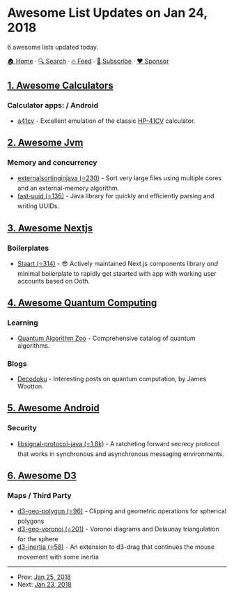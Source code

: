 # Awesome List Updates on Jan 24, 2018

6 awesome lists updated today.

[🏠 Home](/README.md) · [🔍 Search](https://www.trackawesomelist.com/search/) · [🔥 Feed](https://www.trackawesomelist.com/rss.xml) · [📮 Subscribe](https://trackawesomelist.us17.list-manage.com/subscribe?u=d2f0117aa829c83a63ec63c2f&id=36a103854c) · [❤️  Sponsor](https://github.com/sponsors/theowenyoung)



## [1. Awesome Calculators](/content/xxczaki/awesome-calculators/README.md)

### Calculator apps: / Android

*   [a41cv](https://play.google.com/store/apps/details?id=dk.andsen.hp41\&hl=en) - Excellent emulation of the classic [HP-41CV](http://www.hpmuseum.org/hp41.htm) calculator.

## [2. Awesome Jvm](/content/deephacks/awesome-jvm/README.md)

### Memory and concurrency

*   [externalsortinginjava (⭐230)](https://github.com/lemire/externalsortinginjava) - Sort very large files using multiple cores and an external-memory algorithm.
*   [fast-uuid (⭐136)](https://github.com/jchambers/fast-uuid) - Java library for quickly and efficiently parsing and writing UUIDs.

## [3. Awesome Nextjs](/content/unicodeveloper/awesome-nextjs/README.md)

### Boilerplates

*   [Staart (⭐314)](https://github.com/nmaro/staart) - 😎 Actively maintained Next.js components library *and* minimal boilerplate to rapidly get staarted with app with working user accounts based on Ooth.

## [4. Awesome Quantum Computing](/content/desireevl/awesome-quantum-computing/README.md)

### Learning

*   [Quantum Algorithm Zoo](http://math.nist.gov/quantum/zoo/) - Comprehensive catalog of quantum algorithms.

### Blogs

*   [Decodoku](https://medium.com/@decodoku) - Interesting posts on quantum computation, by James Wootton.

## [5. Awesome Android](/content/JStumpp/awesome-android/README.md)

### Security

*   [libsignal-protocol-java (⭐1.8k)](https://github.com/signalapp/libsignal-protocol-java) - A ratcheting forward secrecy protocol that works in synchronous and asynchronous messaging environments.

## [6. Awesome D3](/content/wbkd/awesome-d3/README.md)

### Maps / Third Party

*   [d3-geo-polygon (⭐96)](https://github.com/d3/d3-geo-polygon) - Clipping and geometric operations for spherical polygons
*   [d3-geo-voronoi (⭐201)](https://github.com/Fil/d3-geo-voronoi) - Voronoi diagrams and Delaunay triangulation for the sphere
*   [d3-inertia (⭐58)](https://github.com/Fil/d3-inertia) - An extension to d3-drag that continues the mouse movement with some inertia

---

- Prev: [Jan 25, 2018](/content/2018/01/25/README.md)
- Next: [Jan 23, 2018](/content/2018/01/23/README.md)